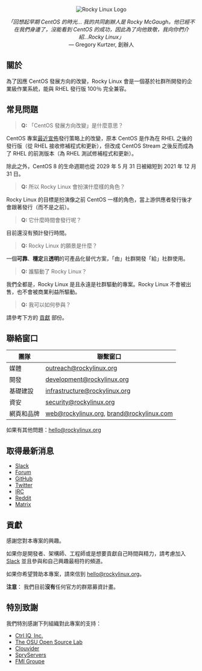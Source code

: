 <p align="center">
<img src="https://media.githubusercontent.com/media/rocky-linux/branding/main/logo-text-light%402x.png" alt="Rocky Linux Logo">
</p>

<p align="center">
<i>「回想起早期 CentOS 的時光... 我的共同創辦人是 Rocky McGaugh。他已經不在我們身邊了，沒能看到 CentOS 的成功，因此為了向他致敬，我向你們介紹...Rocky Linux」</i><br>
— Gregory Kurtzer, 創辦人
</p>

## 關於

為了因應 CentOS 發展方向的改變，Rocky Linux 會是一個基於社群所開發的企業級作業系統，能與 RHEL 發行版 100％ 完全兼容。

## 常見問題

> **Q:** 「CentOS 發展方向改變」是什麼意思？

CentOS 專案[最近宣佈](https://blog.centos.org/2020/12/future-is-centos-stream/)發行策略上的改變，原本 CentOS 是作為在 RHEL 之後的發行版（從 RHEL 接收修補程式和更新），但改成 CentOS Stream 之後反而成為了 RHEL 的前測版本（為 RHEL 測試修補程式和更新）。

除此之外，CentOS 8 的生命週期也從 2029 年 5 月 31 日被縮短到 2021 年 12 月 31 日。

> **Q:** 所以 Rocky Linux 會扮演什麼樣的角色？

Rocky Linux 的目標是扮演像之前 CentOS 一樣的角色，當上游供應者發行後才會跟著發行（而不是之前）。

> **Q:** 它什麼時間會發行呢？

目前還沒有預計發行時間。

> **Q:** Rocky Linux 的願景是什麼？

一個**可靠**、**穩定**且**透明**的可產品化替代方案，「由」社群開發「給」社群使用。

> **Q:** 誰驅動了 Rocky Linux？

我們全都是，Rocky Linux 是且永遠是社群驅動的專案。Rocky Linux 不會被出售，也不會被商業利益所驅動。

> **Q:** 我可以如何參與？

請參考下方的 [貢獻](#貢獻) 部份。

## 聯絡窗口

| 團隊                          | 聯繫窗口                                  |
|-------------------------------|-------------------------------------------|
| 媒體                          | outreach@rockylinux.org                   |
| 開發                          | development@rockylinux.org                |
| 基礎建設                      | infrastructure@rockylinux.org             |
| 資安                          | security@rockylinux.org                   |
| 網頁和品牌                    | web@rockylinux.org, brand@rockylinux.com  |


如果有其他問題：hello@rockylinux.org

## 取得最新消息

* [Slack](https://join.slack.com/t/hpcng/shared_invite/zt-k5z04bsh-1uqpaD1NsYVP73vzc3uKdQ)
* [Forum](https://forums.rockylinux.org/)
* [GitHub](https://github.com/rocky-linux/)
* [Twitter](https://twitter.com/rocky_linux)
* [IRC](https://webchat.freenode.net/?channels=rockylinux)
* [Reddit](https://www.reddit.com/r/RockyLinux)
* [Matrix](https://matrix.to/#/+rockylinux:matrix.org)

## 貢獻

感謝您對本專案的興趣。

如果你是開發者、架構師、工程師或是想要貢獻自己時間與精力，請考慮加入 [Slack](https://join.slack.com/t/hpcng/shared_invite/zt-k5z04bsh-1uqpaD1NsYVP73vzc3uKdQ) 並且參與和自己興趣最相符的頻道。

如果你希望贊助本專案，請來信到 hello@rockylinux.org。

**注意**： 我們目前**沒有**任何官方的群眾募資計畫。

## 特別致謝

我們特別感謝下列組織對此專案的支持：
* [Ctrl IQ, Inc.](https://www.ctrl-cmd.com)
* [The OSU Open Source Lab](https://osuosl.org/)
* [Clouvider](https://www.clouvider.co.uk/)
* [SpryServers](https://www.spryservers.net/)
* [FMI Groupe](https://www.fmi.fr/)
